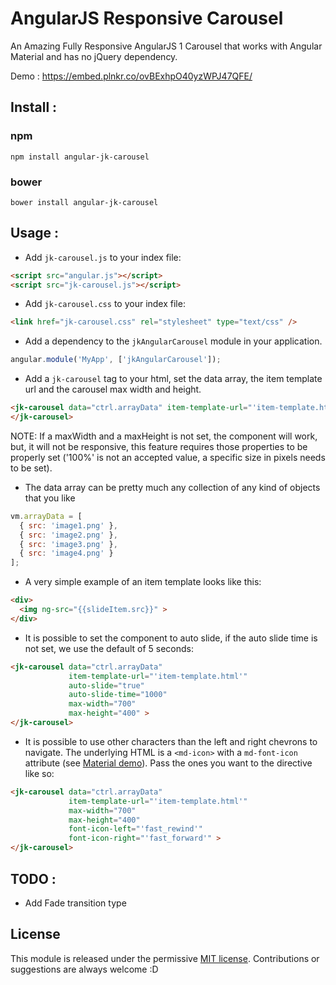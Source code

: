 # AngularJS Responsive Carousel

An Amazing Fully Responsive AngularJS 1 Carousel that works with Angular Material and has no jQuery dependency.

Demo : https://embed.plnkr.co/ovBExhpO40yzWPJ47QFE/

## Install :

### npm
`npm install angular-jk-carousel`

### bower
`bower install angular-jk-carousel`

## Usage :

 - Add `jk-carousel.js` to your index file:
```html
<script src="angular.js"></script>
<script src="jk-carousel.js"></script>
```

 - Add `jk-carousel.css` to your index file:
```html
<link href="jk-carousel.css" rel="stylesheet" type="text/css" />
```

 - Add a dependency to the `jkAngularCarousel` module in your application.
```js
angular.module('MyApp', ['jkAngularCarousel']);
```

 - Add a `jk-carousel` tag to your html, set the data array, the item template url and the carousel max width and height.
```html
<jk-carousel data="ctrl.arrayData" item-template-url="'item-template.html'" max-width="700" max-height="400" >
</jk-carousel>
```

  NOTE: If a maxWidth and a maxHeight is not set, the component will work, but, it will not be responsive, this feature requires those properties to be properly set ('100%' is not an accepted value, a specific size in pixels needs to be set).

 - The data array can be pretty much any collection of any kind of objects that you like
```js
vm.arrayData = [
  { src: 'image1.png' },
  { src: 'image2.png' },
  { src: 'image3.png' },
  { src: 'image4.png' }
];
```
 - A very simple example of an item template looks like this:
```html
<div>
  <img ng-src="{{slideItem.src}}" >
</div>
```
 - It is possible to set the component to auto slide, if the auto slide time is not set, we use the default of 5 seconds:
 ```html
 <jk-carousel data="ctrl.arrayData" 
              item-template-url="'item-template.html'" 
              auto-slide="true" 
              auto-slide-time="1000" 
              max-width="700" 
              max-height="400" >
 </jk-carousel>
 ```
 - It is possible to use other characters than the left and right chevrons to navigate. 
 The underlying HTML is a `<md-icon>` with a `md-font-icon` attribute (see [Material demo](https://material.angularjs.org/latest/demo/icon)). 
 Pass the ones you want to the directive like so:
 ```html
 <jk-carousel data="ctrl.arrayData" 
              item-template-url="'item-template.html'" 
              max-width="700" 
              max-height="400"
              font-icon-left="'fast_rewind'"
              font-icon-right="'fast_forward'" >
 </jk-carousel>
 ```

## TODO :
 - Add Fade transition type

## License
This module is released under the permissive [MIT license](http://revolunet.mit-license.org). Contributions or suggestions are always welcome :D
